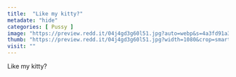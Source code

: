 ```yaml
---
title:  "Like my kitty?"
metadate: "hide"
categories: [ Pussy ]
image: "https://preview.redd.it/04j4gd3g60l51.jpg?auto=webp&s=4a3fd91a3aa0bf85f0bc1aee544b38a41d79ce1b"
thumb: "https://preview.redd.it/04j4gd3g60l51.jpg?width=1080&crop=smart&auto=webp&s=b880016ed6fc1cbdab8f0879943a3f7b07380427"
visit: ""
---
```

Like my kitty?
